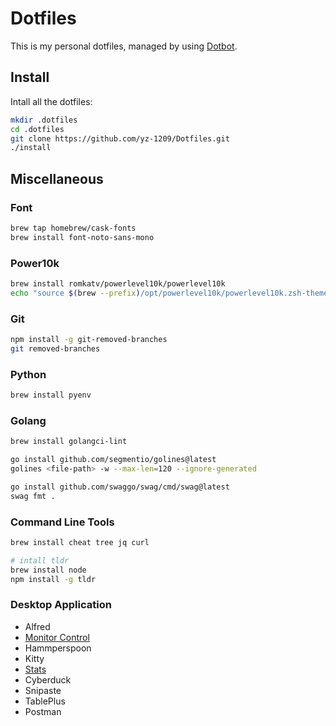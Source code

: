 # Dotfiles

This is my personal dotfiles, managed by using [Dotbot](https://github.com/anishathalye/dotbot#getting-started).

## Install

Intall all the dotfiles:

```bash
mkdir .dotfiles
cd .dotfiles
git clone https://github.com/yz-1209/Dotfiles.git
./install
```

## Miscellaneous

### Font
```bash
brew tap homebrew/cask-fonts
brew install font-noto-sans-mono
```

### Power10k
```bash
brew install romkatv/powerlevel10k/powerlevel10k
echo "source $(brew --prefix)/opt/powerlevel10k/powerlevel10k.zsh-theme" >>~/.zshrc
```

### Git

```bash
npm install -g git-removed-branches
git removed-branches
```

### Python

```bash
brew install pyenv
```

### Golang

```bash
brew install golangci-lint

go install github.com/segmentio/golines@latest
golines <file-path> -w --max-len=120 --ignore-generated

go install github.com/swaggo/swag/cmd/swag@latest
swag fmt .
```

### Command Line Tools

```bash
brew install cheat tree jq curl

# intall tldr
brew install node
npm install -g tldr
```

### Desktop Application
- Alfred
- [Monitor Control](https://github.com/MonitorControl/MonitorControl)
- Hammperspoon
- Kitty
- [Stats](https://github.com/exelban/stats)
- Cyberduck
- Snipaste
- TablePlus
- Postman
